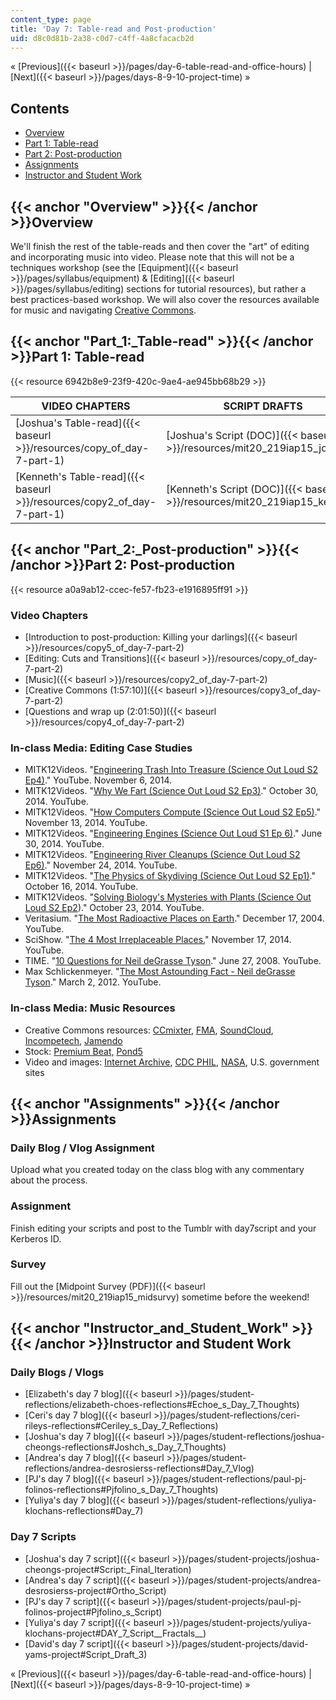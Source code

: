```yaml
---
content_type: page
title: 'Day 7: Table-read and Post-production'
uid: d8c0d81b-2a38-c0d7-c4ff-4a8cfacacb2d
---
```


« [Previous]({{< baseurl >}}/pages/day-6-table-read-and-office-hours) | [Next]({{< baseurl >}}/pages/days-8-9-10-project-time) »

Contents
--------

*   [Overview](#Overview)
*   [Part 1: Table-read](#Part_1:_Table-read)
*   [Part 2: Post-production](#Part_2:_Post-production)
*   [Assignments](#Assignments)
*   [Instructor and Student Work](#Instructor_and_Student_Work)

{{< anchor "Overview" >}}{{< /anchor >}}Overview
------------------------------------------------

We'll finish the rest of the table-reads and then cover the "art" of editing and incorporating music into video. Please note that this will not be a techniques workshop (see the [Equipment]({{< baseurl >}}/pages/syllabus/equipment) & [Editing]({{< baseurl >}}/pages/syllabus/editing) sections for tutorial resources), but rather a best practices-based workshop. We will also cover the resources available for music and navigating [Creative Commons](http://creativecommons.org/).

{{< anchor "Part_1:_Table-read" >}}{{< /anchor >}}Part 1: Table-read
--------------------------------------------------------------------

{{< resource 6942b8e9-23f9-420c-9ae4-ae945bb68b29 >}}

| VIDEO CHAPTERS | SCRIPT DRAFTS |
| --- | --- |
| [Joshua's Table-read]({{< baseurl >}}/resources/copy_of_day-7-part-1) | [Joshua's Script (DOC)]({{< baseurl >}}/resources/mit20_219iap15_joshua) |
| [Kenneth's Table-read]({{< baseurl >}}/resources/copy2_of_day-7-part-1) | [Kenneth's Script (DOC)]({{< baseurl >}}/resources/mit20_219iap15_kenneth) 

{{< anchor "Part_2:_Post-production" >}}{{< /anchor >}}Part 2: Post-production
------------------------------------------------------------------------------

{{< resource a0a9ab12-ccec-fe57-fb23-e1916895ff91 >}}

### Video Chapters

*   [Introduction to post-production: Killing your darlings]({{< baseurl >}}/resources/copy5_of_day-7-part-2)
*   [Editing: Cuts and Transitions]({{< baseurl >}}/resources/copy_of_day-7-part-2)
*   [Music]({{< baseurl >}}/resources/copy2_of_day-7-part-2)
*   [Creative Commons (1:57:10)]({{< baseurl >}}/resources/copy3_of_day-7-part-2)
*   [Questions and wrap up (2:01:50)]({{< baseurl >}}/resources/copy4_of_day-7-part-2)

### In-class Media: Editing Case Studies

*   MITK12Videos. "[Engineering Trash Into Treasure (Science Out Loud S2 Ep4)](https://youtu.be/GzhFgEYiVyY)." YouTube. November 6, 2014.
*   MITK12Videos. "[Why We Fart (Science Out Loud S2 Ep3)](https://youtu.be/R1kxajH629A)." October 30, 2014. YouTube.
*   MITK12Videos. "[How Computers Compute (Science Out Loud S2 Ep5)](https://youtu.be/8cVsgFN3hSM)." November 13, 2014. YouTube.
*   MITK12Videos. "[Engineering Engines (Science Out Loud S1 Ep 6)](https://youtu.be/y2vzH1MjRqQ)." June 30, 2014. YouTube.
*   MITK12Videos. "[Engineering River Cleanups (Science Out Loud S2 Ep6)](https://youtu.be/oiHNdcdU1pM)." November 24, 2014. YouTube.
*   MITK12Videos. "[The Physics of Skydiving (Science Out Loud S2 Ep1)](https://youtu.be/qEWCRKxhEZo)." October 16, 2014. YouTube.
*   MITK12Videos. "[Solving Biology's Mysteries with Plants (Science Out Loud S2 Ep2](https://youtu.be/K9mhXBOhuHU))." October 23, 2014. YouTube.
*   Veritasium. "[The Most Radioactive Places on Earth](https://youtu.be/TRL7o2kPqw0)." December 17, 2004. YouTube.
*   SciShow. "[The 4 Most Irreplaceable Places.](https://youtu.be/nsp2VLsie_E)" November 17, 2014. YouTube.
*   TIME. "[10 Questions for Neil deGrasse Tyson](https://youtu.be/wiOwqDmacJo)." June 27, 2008. YouTube.
*   Max Schlickenmeyer. "[The Most Astounding Fact - Neil deGrasse Tyson](https://youtu.be/9D05ej8u-gU)." March 2, 2012. YouTube.

### In-class Media: Music Resources

*   Creative Commons resources: [CCmixter](http://ccmixter.org/), [FMA](http://freemusicarchive.org/), [SoundCloud](https://soundcloud.com/), [Incompetech](http://incompetech.com/), [Jamendo](https://www.jamendo.com/)
*   Stock: [Premium Beat,](http://www.premiumbeat.com/stock-music) [Pond5](http://www.pond5.com/)
*   Video and images: [Internet Archive](https://archive.org/details/stock_footage), [CDC PHIL](http://phil.cdc.gov/Phil/home.asp), [NASA](https://www.nasa.gov/multimedia/imagegallery/index.html), U.S. government sites

{{< anchor "Assignments" >}}{{< /anchor >}}Assignments
------------------------------------------------------

### Daily Blog / Vlog Assignment

Upload what you created today on the class blog with any commentary about the process.

### Assignment

Finish editing your scripts and post to the Tumblr with day7script and your Kerberos ID.

### Survey

Fill out the [Midpoint Survey (PDF)]({{< baseurl >}}/resources/mit20_219iap15_midsurvy) sometime before the weekend!

{{< anchor "Instructor_and_Student_Work" >}}{{< /anchor >}}Instructor and Student Work
--------------------------------------------------------------------------------------

### Daily Blogs / Vlogs

*   [Elizabeth's day 7 blog]({{< baseurl >}}/pages/student-reflections/elizabeth-choes-reflections#Echoe_s_Day_7_Thoughts)
*   [Ceri's day 7 blog]({{< baseurl >}}/pages/student-reflections/ceri-rileys-reflections#Ceriley_s_Day_7_Reflections)
*   [Joshua's day 7 blog]({{< baseurl >}}/pages/student-reflections/joshua-cheongs-reflections#Joshch_s_Day_7_Thoughts)
*   [Andrea's day 7 blog]({{< baseurl >}}/pages/student-reflections/andrea-desrosierss-reflections#Day_7_Vlog)
*   [PJ's day 7 blog]({{< baseurl >}}/pages/student-reflections/paul-pj-folinos-reflections#Pjfolino_s_Day_7_Thoughts)
*   [Yuliya's day 7 blog]({{< baseurl >}}/pages/student-reflections/yuliya-klochans-reflections#Day_7)

### Day 7 Scripts

*   [Joshua's day 7 script]({{< baseurl >}}/pages/student-projects/joshua-cheongs-project#Script:_Final_Iteration)
*   [Andrea's day 7 script]({{< baseurl >}}/pages/student-projects/andrea-desrosierss-project#Ortho_Script)
*   [PJ's day 7 script]({{< baseurl >}}/pages/student-projects/paul-pj-folinos-project#Pjfolino_s_Script)
*   [Yuliya's day 7 script]({{< baseurl >}}/pages/student-projects/yuliya-klochans-project#DAY_7_Script__Fractals__)
*   [David's day 7 script]({{< baseurl >}}/pages/student-projects/david-yams-project#Script_Draft_3)

« [Previous]({{< baseurl >}}/pages/day-6-table-read-and-office-hours) | [Next]({{< baseurl >}}/pages/days-8-9-10-project-time) »